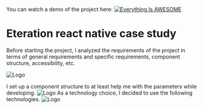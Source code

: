 You can watch a demo of the project here:
[![Everything Is AWESOME](https://i.imgur.com/pOicFEX.png)](https://youtu.be/K_MYQkniQbQ "eteration")
# Eteration react native case study

Before starting the project, I analyzed the requirements of the project in terms of general requirements and specific requirements, component structure, accessibility, etc.


![Logo](https://i.imgur.com/rdrxox8.png)

I set up a component structure to at least help me with the parameters while developing.
![Logo](https://i.imgur.com/L6Fd0Kz.png)
As a technology choice, I decided to use the following technologies.
![Logo](https://i.imgur.com/kfygFCM.png)
